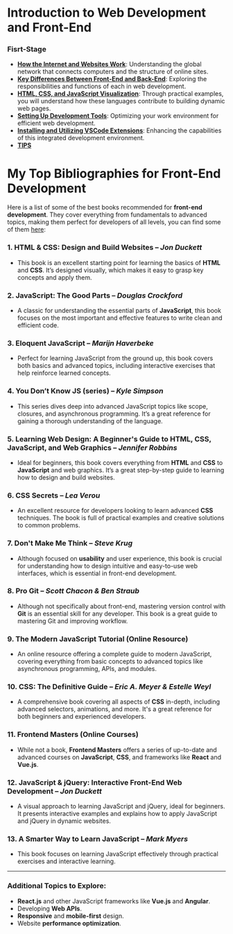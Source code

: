 # Introduction to Web Development and Front-End

### Fisrt-Stage

- [**How the Internet and Websites Work**](How-Internet-And-WebSites-Work.md): Understanding the global network that connects computers and the structure of online sites.
- [**Key Differences Between Front-End and Back-End**](Difference-Front-End-Back-End.md): Exploring the responsibilities and functions of each in web development.
- [**HTML, CSS, and JavaScript Visualization**](HTML-CSS-JavaScript-Vi.md): Through practical examples, you will understand how these languages contribute to building dynamic web pages.
- [**Setting Up Development Tools**](Setting-Up-Development-Tools.md): Optimizing your work environment for efficient web development.
- [**Installing and Utilizing VSCode Extensions**](Vs-Code-Extensions.md): Enhancing the capabilities of this integrated development environment.
- [**TIPS**](/Stage-1/Tips.md)


# My Top Bibliographies for Front-End Development

Here is a list of some of the best books recommended for **front-end development**. They cover everything from fundamentals to advanced topics, making them perfect for developers of all levels, you can find some of them [here](/Stage-1/Books): 

### 1. **HTML & CSS: Design and Build Websites** – *Jon Duckett*
   - This book is an excellent starting point for learning the basics of **HTML** and **CSS**. It’s designed visually, which makes it easy to grasp key concepts and apply them.

### 2. **JavaScript: The Good Parts** – *Douglas Crockford*
   - A classic for understanding the essential parts of **JavaScript**, this book focuses on the most important and effective features to write clean and efficient code.

### 3. **Eloquent JavaScript** – *Marijn Haverbeke*
   - Perfect for learning JavaScript from the ground up, this book covers both basics and advanced topics, including interactive exercises that help reinforce learned concepts.

### 4. **You Don’t Know JS (series)** – *Kyle Simpson*
   - This series dives deep into advanced JavaScript topics like scope, closures, and asynchronous programming. It’s a great reference for gaining a thorough understanding of the language.

### 5. **Learning Web Design: A Beginner's Guide to HTML, CSS, JavaScript, and Web Graphics** – *Jennifer Robbins*
   - Ideal for beginners, this book covers everything from **HTML** and **CSS** to **JavaScript** and web graphics. It’s a great step-by-step guide to learning how to design and build websites.

### 6. **CSS Secrets** – *Lea Verou*
   - An excellent resource for developers looking to learn advanced **CSS** techniques. The book is full of practical examples and creative solutions to common problems.

### 7. **Don't Make Me Think** – *Steve Krug*
   - Although focused on **usability** and user experience, this book is crucial for understanding how to design intuitive and easy-to-use web interfaces, which is essential in front-end development.

### 8. **Pro Git** – *Scott Chacon & Ben Straub*
   - Although not specifically about front-end, mastering version control with **Git** is an essential skill for any developer. This book is a great guide to mastering Git and improving workflow.

### 9. **The Modern JavaScript Tutorial** (Online Resource)
   - An online resource offering a complete guide to modern JavaScript, covering everything from basic concepts to advanced topics like asynchronous programming, APIs, and modules.

### 10. **CSS: The Definitive Guide** – *Eric A. Meyer & Estelle Weyl*
   - A comprehensive book covering all aspects of **CSS** in-depth, including advanced selectors, animations, and more. It's a great reference for both beginners and experienced developers.

### 11. **Frontend Masters (Online Courses)**
   - While not a book, **Frontend Masters** offers a series of up-to-date and advanced courses on **JavaScript**, **CSS**, and frameworks like **React** and **Vue.js**.

### 12. **JavaScript & jQuery: Interactive Front-End Web Development** – *Jon Duckett*
   - A visual approach to learning JavaScript and jQuery, ideal for beginners. It presents interactive examples and explains how to apply JavaScript and jQuery in dynamic websites.

### 13. **A Smarter Way to Learn JavaScript** – *Mark Myers*
   - This book focuses on learning JavaScript effectively through practical exercises and interactive learning.

---

### Additional Topics to Explore:
   - **React.js** and other JavaScript frameworks like **Vue.js** and **Angular**.
   - Developing **Web APIs**.
   - **Responsive** and **mobile-first** design.
   - Website **performance optimization**.
